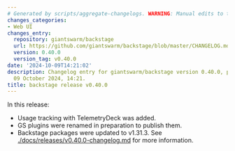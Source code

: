 ```yaml
---
# Generated by scripts/aggregate-changelogs. WARNING: Manual edits to this files will be overwritten.
changes_categories:
- Web UI
changes_entry:
  repository: giantswarm/backstage
  url: https://github.com/giantswarm/backstage/blob/master/CHANGELOG.md#0400---2024-10-09
  version: 0.40.0
  version_tag: v0.40.0
date: '2024-10-09T14:21:02'
description: Changelog entry for giantswarm/backstage version 0.40.0, published on
  09 October 2024, 14:21.
title: backstage release v0.40.0
---
```


In this release:
- Usage tracking with TelemetryDeck was added.
- GS plugins were renamed in preparation to publish them.
- Backstage packages were updated to v1.31.3.
See [./docs/releases/v0.40.0-changelog.md](./docs/releases/v0.40.0-changelog.md) for more information.
